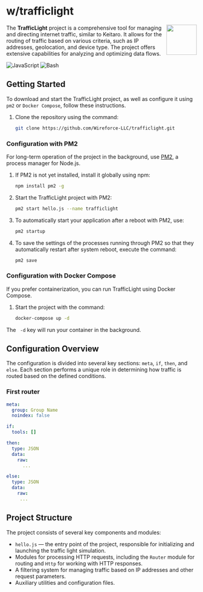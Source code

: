 
# w/trafficlight

<img src="https://i.ibb.co/4Kk4fQ8/Frame-6.png" align="right" width="80" height="80">

The **TrafficLight** project is a comprehensive tool for managing and directing internet traffic, similar to Keitaro. It allows for the routing of traffic based on various criteria, such as IP addresses, geolocation, and device type. The project offers extensive capabilities for analyzing and optimizing data flows.

![JavaScript](https://img.shields.io/badge/javascript-yellow?style=for-the-badge&logo=javascript&logoColor=white)
![Bash](https://img.shields.io/badge/bash-black?style=for-the-badge&logo=zsh&logoColor=white)

## Getting Started
To download and start the TrafficLight project, as well as configure it using `pm2` or `Docker Compose`, follow these instructions.

1. Clone the repository using the command:
   ```bash
   git clone https://github.com/Wireforce-LLC/trafficlight.git
   ```

### Configuration with PM2

For long-term operation of the project in the background, use [PM2](http://pm2.keymetrics.io/), a process manager for Node.js.

1. If PM2 is not yet installed, install it globally using npm:
   ```bash
   npm install pm2 -g
   ```
2. Start the TrafficLight project with PM2:
   ```bash
   pm2 start hello.js --name trafficlight
   ```
3. To automatically start your application after a reboot with PM2, use:
   ```bash
   pm2 startup
   ```
4. To save the settings of the processes running through PM2 so that they automatically restart after system reboot, execute the command:
   ```bash
   pm2 save
   ```

### Configuration with Docker Compose

If you prefer containerization, you can run TrafficLight using Docker Compose.

1. Start the project with the command:
   ```bash
   docker-compose up -d
   ```
  The ` -d` key will run your container in the background.


## Configuration Overview

The configuration is divided into several key sections: `meta`, `if`, `then`, and `else`. Each section performs a unique role in determining how traffic is routed based on the defined conditions.

### First router

```yaml
meta:
  group: Group Name
  noindex: false

if:
  tools: []

then:
  type: JSON
  data:
    raw:
      ...

else:
  type: JSON
  data:
    raw:
     ...
```

## Project Structure

The project consists of several key components and modules:
- `hello.js` — the entry point of the project, responsible for initializing and launching the traffic light simulation.
- Modules for processing HTTP requests, including the `Router` module for routing and `Http` for working with HTTP responses.
- A filtering system for managing traffic based on IP addresses and other request parameters.
- Auxiliary utilities and configuration files.
